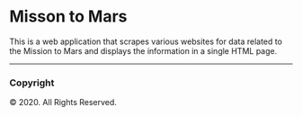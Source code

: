 # Misson to Mars

This is a web application that scrapes various websites for data related to the Mission to Mars and displays the information in a single HTML page.

----
### Copyright

© 2020. All Rights Reserved.
